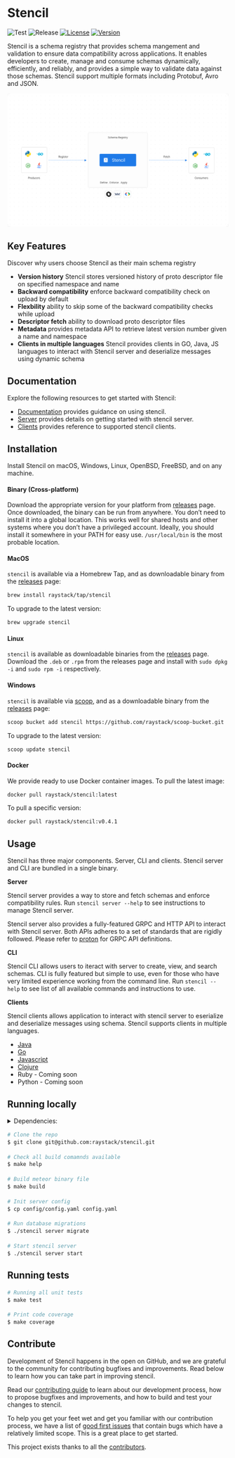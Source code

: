 # Stencil

![Test](https://github.com/raystack/stencil/actions/workflows/test-server.yaml/badge.svg)
![Release](https://github.com/raystack/stencil/actions/workflows/release-server.yml/badge.svg)
[![License](https://img.shields.io/badge/License-Apache%202.0-blue.svg?logo=apache)](LICENSE)
[![Version](https://img.shields.io/github/v/release/raystack/stencil?logo=semantic-release)](Version)

Stencil is a schema registry that provides schema mangement and validation to ensure data compatibility across applications. It enables developers to create, manage and consume schemas dynamically, efficiently, and reliably, and provides a simple way to validate data against those schemas. Stencil support multiple formats including Protobuf, Avro and JSON.

<p align="center"><img src="./docs/static/assets/overview.svg" /></p>

## Key Features

Discover why users choose Stencil as their main schema registry

- **Version history** Stencil stores versioned history of proto descriptor file on specified namespace and name
- **Backward compatibility** enforce backward compatibility check on upload by default
- **Flexbility** ability to skip some of the backward compatibility checks while upload
- **Descriptor fetch** ability to download proto descriptor files
- **Metadata** provides metadata API to retrieve latest version number given a name and namespace
- **Clients in multiple languages** Stencil provides clients in GO, Java, JS languages to interact with Stencil server and deserialize messages using dynamic schema

## Documentation

Explore the following resources to get started with Stencil:

- [Documentation](http://raystack.github.io/stencil) provides guidance on using stencil.
- [Server](https://raystack.github.io/stencil/docs/server/overview) provides details on getting started with stencil server.
- [Clients](https://raystack.github.io/stencil/docs/clients/overview) provides reference to supported stencil clients.

## Installation

Install Stencil on macOS, Windows, Linux, OpenBSD, FreeBSD, and on any machine.

#### Binary (Cross-platform)

Download the appropriate version for your platform from [releases](https://github.com/raystack/stencil/releases) page. Once downloaded, the binary can be run from anywhere.
You don’t need to install it into a global location. This works well for shared hosts and other systems where you don’t have a privileged account.
Ideally, you should install it somewhere in your PATH for easy use. `/usr/local/bin` is the most probable location.

#### MacOS

`stencil` is available via a Homebrew Tap, and as downloadable binary from the [releases](https://github.com/raystack/stencil/releases/latest) page:

```sh
brew install raystack/tap/stencil
```

To upgrade to the latest version:

```sh
brew upgrade stencil
```

#### Linux

`stencil` is available as downloadable binaries from the [releases](https://github.com/raystack/stencil/releases/latest) page. Download the `.deb` or `.rpm` from the releases page and install with `sudo dpkg -i` and `sudo rpm -i` respectively.

#### Windows

`stencil` is available via [scoop](https://scoop.sh/), and as a downloadable binary from the [releases](https://github.com/raystack/stencil/releases/latest) page:

```sh
scoop bucket add stencil https://github.com/raystack/scoop-bucket.git
```

To upgrade to the latest version:

```sh
scoop update stencil
```

#### Docker

We provide ready to use Docker container images. To pull the latest image:

```sh
docker pull raystack/stencil:latest
```

To pull a specific version:

```sh
docker pull raystack/stencil:v0.4.1
```

## Usage

Stencil has three major components. Server, CLI and clients. Stencil server and CLI are bundled in a single binary.

**Server**

Stencil server provides a way to store and fetch schemas and enforce compatibility rules. Run `stencil server --help` to see instructions to manage Stencil server.

Stencil server also provides a fully-featured GRPC and HTTP API to interact with Stencil server. Both APIs adheres to a set of standards that are rigidly followed. Please refer to [proton](https://github.com/raystack/proton/tree/main/raystack/stencil/v1beta1) for GRPC API definitions.

**CLI**

Stencil CLI allows users to iteract with server to create, view, and search schemas. CLI is fully featured but simple to use, even for those who have very limited experience working from the command line. Run `stencil --help` to see list of all available commands and instructions to use.

**Clients**

Stencil clients allows application to interact with stencil server to eserialize and deserialize messages using schema. Stencil supports clients in multiple languages.

- [Java](clients/java)
- [Go](clients/go)
- [Javascript](clients/js)
- [Clojure](clients/clojure)
- Ruby - Coming soon
- Python - Coming soon

## Running locally

<details>
  <summary>Dependencies:</summary>

    - Git
    - Go 1.16 or above
    - Yarn (Needed for UI)
    - PostgreSQL 13 or above

</details>

```sh
# Clone the repo
$ git clone git@github.com:raystack/stencil.git

# Check all build comamnds available
$ make help

# Build meteor binary file
$ make build

# Init server config
$ cp config/config.yaml config.yaml

# Run database migrations
$ ./stencil server migrate

# Start stencil server
$ ./stencil server start
```

## Running tests

```sh
# Running all unit tests
$ make test

# Print code coverage
$ make coverage
```

## Contribute

Development of Stencil happens in the open on GitHub, and we are grateful to the community for contributing bugfixes and improvements. Read below to learn how you can take part in improving stencil.

Read our [contributing guide](docs/docs/contribute/contribution.md) to learn about our development process, how to propose bugfixes and improvements, and how to build and test your changes to stencil.

To help you get your feet wet and get you familiar with our contribution process, we have a list of [good first issues](https://github.com/raystack/stencil/labels/good%20first%20issue) that contain bugs which have a relatively limited scope. This is a great place to get started.

This project exists thanks to all the [contributors](https://github.com/raystack/stencil/graphs/contributors).
